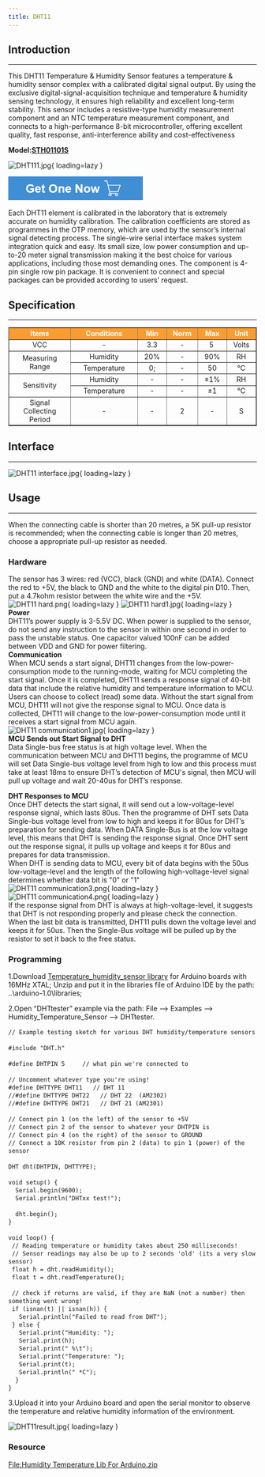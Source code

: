 ```yaml
---
title: DHT11
---
```


## Introduction
------------

This DHT11 Temperature &amp; Humidity Sensor features a temperature &amp; humidity sensor complex with a calibrated digital signal output. By using the exclusive digital-signal-acquisition technique and temperature &amp; humidity sensing technology, it ensures high reliability and excellent long-term stability. This sensor includes a resistive-type humidity measurement component and an NTC temperature measurement component, and connects to a high-performance 8-bit microcontroller, offering excellent quality, fast response, anti-interference ability and cost-effectiveness

**Model:[STH01101S](https://www.elecrow.com/dht11-temperature-humidity-sensor-p-313.html)**

![DHT111.jpg](https://wiki.elecrow.com/images/thumb/0/06/DHT111.jpg/400px-DHT111.jpg){ loading=lazy }

[![Alt text](../../assets/images/Get_one_now.png)](https://www.elecrow.com/dht11-temperature-humidity-sensor-p-313.html?wiki "Title text")

Each DHT11 element is calibrated in the laboratory that is extremely accurate on humidity calibration. The calibration coefficients are stored as programmes in the OTP memory, which are used by the sensor’s internal signal detecting process. The single-wire serial interface makes system integration quick and easy. Its small size, low power consumption and up-to-20 meter signal transmission making it the best choice for various applications, including those most demanding ones. The component is 4-pin single row pin package. It is convenient to connect and special packages can be provided according to users’ request.

## Specification
-------------

<table border="1" cellspacing="0" width="100%">
  <tbody>
    <tr>
      <td style="background: #F99D30; color: white" width="300" align="center"><b>Items</b></td>
      <td style="background: #F99D30; color: white" width="300" align="center"><b>Conditions</b></td>
      <td style="background: #F99D30; color: white" width="100" align="center"><b>Min</b></td>
      <td style="background: #F99D30; color: white" width="100" align="center"><b>Norm</b></td>
      <td style="background: #F99D30; color: white" width="100" align="center"><b>Max</b></td>
      <td style="background: #F99D30; color: white" width="100" align="center"><b>Unit</b></td>
    </tr>
    <tr>
      <td align="center">VCC</td>
      <td align="center">-</td>
      <td align="center">3.3</td>
      <td align="center">-</td>
      <td align="center">5&nbsp;</td>
      <td align="center">Volts</td>
    </tr>
    <tr>
      <td rowspan="2" align="center">Measuring Range<br></td>
      <td align="center">Humidity</td>
      <td align="center">20%</td>
      <td align="center">-</td>
      <td align="center">90%</td>
      <td align="center">RH</td>
    </tr>
    <tr>
      <td align="center">Temperature</td>
      <td align="center">0;</td>
      <td align="center">-</td>
      <td align="center">50</td>
      <td align="center">°C</td>
    </tr>
    <tr>
      <td rowspan="2" align="center">Sensitivity</td>
      <td align="center">Humidity</td>
      <td align="center">-</td>
      <td align="center">-</td>
      <td align="center">±1%</td>
      <td align="center">RH</td>
    </tr>
    <tr>
      <td align="center">Temperature</td>
      <td align="center">-</td>
      <td align="center">-</td>
      <td align="center">±1</td>
      <td align="center">°C</td>
    </tr>
    <tr>
      <td align="center">Signal Collecting Period</td>
      <td align="center">-</td>
      <td align="center">-</td>
      <td align="center">2</td>
      <td align="center">-</td>
      <td align="center">S</td>
    </tr>
  </tbody>
</table>

## Interface
---------

![DHT11 interface.jpg](https://wiki.elecrow.com/images/0/07/DHT11_interface.jpg){ loading=lazy }

## Usage
-----

When the connecting cable is shorter than 20 metres, a 5K pull-up resistor is recommended; when the connecting cable is longer than 20 metres, choose a appropriate pull-up resistor as needed.

### **Hardware**

The sensor has 3 wires: red (VCC), black (GND) and white (DATA). Connect the red to +5V, the black to GND and the white to the digital pin D10. Then, put a 4.7kohm resistor between the white wire and the +5V.   
![DHT11 hard.png](https://wiki.elecrow.com/images/thumb/3/38/DHT11_hard.png/500px-DHT11_hard.png){ loading=lazy } 
![DHT11 hard1.jpg](https://wiki.elecrow.com/images/thumb/7/75/DHT11_hard1.jpg/500px-DHT11_hard1.jpg){ loading=lazy }  
**Power**  
DHT11’s power supply is 3-5.5V DC. When power is supplied to the sensor, do not send any instruction to the sensor in within one second in order to pass the unstable status. One capacitor valued 100nF can be added between VDD and GND for power filtering.  
**Communication**  
When MCU sends a start signal, DHT11 changes from the low-power-consumption mode to the running-mode, waiting for MCU completing the start signal. Once it is completed, DHT11 sends a response signal of 40-bit data that include the relative humidity and temperature information to MCU. Users can choose to collect (read) some data. Without the start signal from MCU, DHT11 will not give the response signal to MCU. Once data is collected, DHT11 will change to the low-power-consumption mode until it receives a start signal from MCU again.  
![DHT11 communication1.jpg](https://wiki.elecrow.com/images/thumb/a/a0/DHT11_communication1.jpg/800px-DHT11_communication1.jpg){ loading=lazy }  
**MCU Sends out Start Signal to DHT**  
Data Single-bus free status is at high voltage level. When the communication between MCU and DHT11 begins, the programme of MCU will set Data Single-bus voltage level from high to low and this process must take at least 18ms to ensure DHT’s detection of MCU's signal, then MCU will pull up voltage and wait 20-40us for DHT’s response.  

**DHT Responses to MCU**   
Once DHT detects the start signal, it will send out a low-voltage-level response signal, which lasts 80us. Then the programme of DHT sets Data Single-bus voltage level from low to high and keeps it for 80us for DHT’s preparation for sending data. When DATA Single-Bus is at the low voltage level, this means that DHT is sending the response signal. Once DHT sent out the response signal, it pulls up voltage and keeps it for 80us and prepares for data transmission.  
When DHT is sending data to MCU, every bit of data begins with the 50us low-voltage-level and the length of the following high-voltage-level signal determines whether data bit is "0" or "1"  
![DHT11 communication3.png](https://wiki.elecrow.com/images/thumb/c/cd/DHT11_communication3.png/500px-DHT11_communication3.png){ loading=lazy }
![DHT11 communication4.png](https://wiki.elecrow.com/images/thumb/3/33/DHT11_communication4.png/550px-DHT11_communication4.png){ loading=lazy }  
If the response signal from DHT is always at high-voltage-level, it suggests that DHT is not responding properly and please check the connection. When the last bit data is transmitted, DHT11 pulls down the voltage level and keeps it for 50us. Then the Single-Bus voltage will be pulled up by the resistor to set it back to the free status.

### **Programming**

1.Download [Temperature\_humidity\_sensor library](https://wiki.elecrow.com/images/1/10/Humidity_Temperature_Lib_For_Arduino.zip) for Arduino boards with 16MHz XTAL; Unzip and put it in the libraries file of Arduino IDE by the path: ..\\arduino-1.0\\libraries;

2.Open “DHTtester” example via the path: File --&gt; Examples --&gt; Humidity\_Temperature\_Sensor --&gt; DHTtester.

```
// Example testing sketch for various DHT humidity/temperature sensors

#include "DHT.h"
 
#define DHTPIN 5     // what pin we're connected to
 
// Uncomment whatever type you're using!
#define DHTTYPE DHT11   // DHT 11 
//#define DHTTYPE DHT22   // DHT 22  (AM2302)
//#define DHTTYPE DHT21   // DHT 21 (AM2301)

// Connect pin 1 (on the left) of the sensor to +5V
// Connect pin 2 of the sensor to whatever your DHTPIN is
// Connect pin 4 (on the right) of the sensor to GROUND
// Connect a 10K resistor from pin 2 (data) to pin 1 (power) of the sensor

DHT dht(DHTPIN, DHTTYPE);

void setup() {
  Serial.begin(9600); 
  Serial.println("DHTxx test!");
 
  dht.begin();
}
  
void loop() {
 // Reading temperature or humidity takes about 250 milliseconds!
 // Sensor readings may also be up to 2 seconds 'old' (its a very slow sensor)
 float h = dht.readHumidity();
 float t = dht.readTemperature();

 // check if returns are valid, if they are NaN (not a number) then something went wrong!
 if (isnan(t) || isnan(h)) {
   Serial.println("Failed to read from DHT");
 } else {
   Serial.print("Humidity: "); 
   Serial.print(h);
   Serial.print(" %\t");
   Serial.print("Temperature: "); 
   Serial.print(t);
   Serial.println(" *C");
  }
}
```

3.Upload it into your Arduino board and open the serial monitor to observe the temperature and relative humidity information of the environment.

![DHT11result.jpg](https://wiki.elecrow.com/images/thumb/d/d4/DHT11result.jpg/400px-DHT11result.jpg){ loading=lazy }

### **Resource**

[File:Humidity Temperature Lib For Arduino.zip](https://wiki.elecrow.com/images/1/10/Humidity_Temperature_Lib_For_Arduino.zip "File:Humidity Temperature Lib For Arduino.zip")